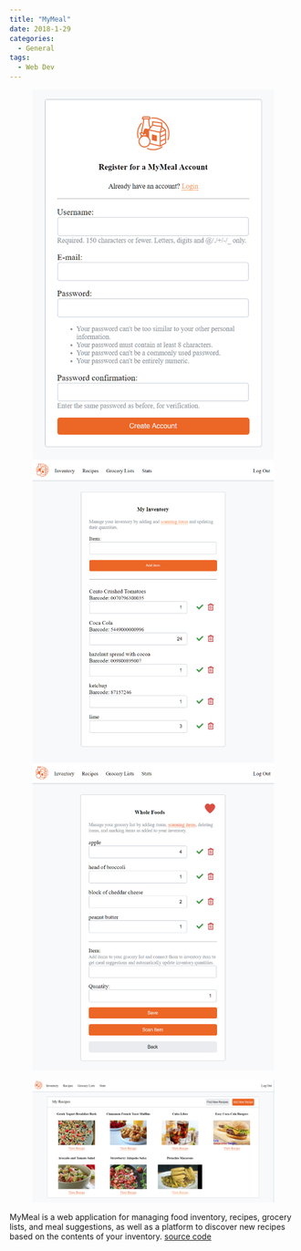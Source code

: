 ```yaml
---
title: "MyMeal"
date: 2018-1-29
categories:
  - General
tags:
  - Web Dev
---
```

<figure class="third">
	<img src="https://raw.githubusercontent.com/ToniTurri/MyMeal/master/static/img/register.PNG">
	<img src="https://raw.githubusercontent.com/ToniTurri/MyMeal/master/static/img/inventory.PNG">
	<img src="https://github.com/ToniTurri/MyMeal/blob/master/static/img/grocery_list.PNG">
	<figcaption></figcaption>
</figure>
<figure>
	<img src="https://raw.githubusercontent.com/ToniTurri/MyMeal/master/static/img/recipes.PNG">
	<figcaption></figcaption>
</figure>

MyMeal is a web application for managing food inventory, recipes, grocery lists, and meal suggestions, as well as a platform to discover new recipes based on the contents of your inventory. 
[source code](https://github.com/ToniTurri/MyMeal)